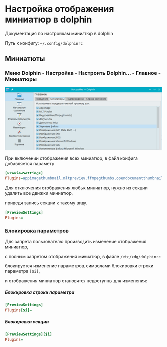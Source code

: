 # Настройка отображения миниатюр в dolphin

Документация по настройкам миниатюр в dolphin

Путь к конфигу: `~/.config/dolphinrc`

## Миниатюты

### Меню Dolphin - Настройка - Настроить Dolphin... - Главное - Миниатюры

![""](../img/20230803_170734.png "")

При включении отображения всех миниатюр, в файл конфига добавляется параметр

```ini
[PreviewSettings]
Plugins=appimagethumbnail,mltpreview,ffmpegthumbs,opendocumentthumbnail,kraorathumbnail,audiothumbnail,imagethumbnail,exrthumbnail,jpegthumbnail,windowsimagethumbnail,svgthumbnail,windowsexethumbnail,comicbookthumbnail,directorythumbnail,textthumbnail,blenderthumbnail,djvuthumbnail,gsthumbnail,cursorthumbnail,fontthumbnail,rawthumbnail,ebookthumbnail,mobithumbnail
```

Для отключения отображения любых миниатюр, нужно из секции удалить все движки миниатюр,

приведя запись секции к такому виду.

```ini
[PreviewSettings]
Plugins=
```

### Блокировка параметров

Для запрета пользователю производить изменение отображения миниатюр,

с полным запретом отображения миниатюр, в файле `/etc/xdg/dolphinrc`

блокируется изменение параметров, символами блокировки строки параметра `[$i]`,

и отображения миниатюр становятся недоступны для изменения:

##### Блокировка строки параметра

```ini
[PreviewSettings]
Plugins[$i]=
```

##### Блокировка секции

```ini
[PreviewSettings][$i]
Plugins=
```
